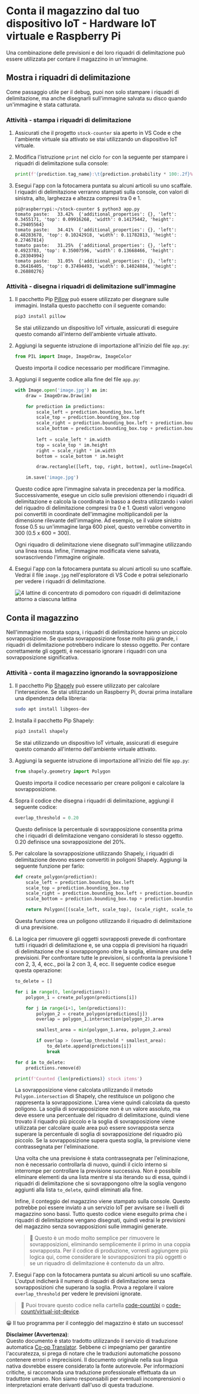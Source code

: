 <!--
CO_OP_TRANSLATOR_METADATA:
{
  "original_hash": "9c4320311c0f2c1884a6a21265d98a51",
  "translation_date": "2025-08-25T16:23:12+00:00",
  "source_file": "5-retail/lessons/2-check-stock-device/single-board-computer-count-stock.md",
  "language_code": "it"
}
-->
# Conta il magazzino dal tuo dispositivo IoT - Hardware IoT virtuale e Raspberry Pi

Una combinazione delle previsioni e dei loro riquadri di delimitazione può essere utilizzata per contare il magazzino in un'immagine.

## Mostra i riquadri di delimitazione

Come passaggio utile per il debug, puoi non solo stampare i riquadri di delimitazione, ma anche disegnarli sull'immagine salvata su disco quando un'immagine è stata catturata.

### Attività - stampa i riquadri di delimitazione

1. Assicurati che il progetto `stock-counter` sia aperto in VS Code e che l'ambiente virtuale sia attivato se stai utilizzando un dispositivo IoT virtuale.

1. Modifica l'istruzione `print` nel ciclo `for` con la seguente per stampare i riquadri di delimitazione sulla console:

    ```python
    print(f'{prediction.tag_name}:\t{prediction.probability * 100:.2f}%\t{prediction.bounding_box}')
    ```

1. Esegui l'app con la fotocamera puntata su alcuni articoli su uno scaffale. I riquadri di delimitazione verranno stampati sulla console, con valori di sinistra, alto, larghezza e altezza compresi tra 0 e 1.

    ```output
    pi@raspberrypi:~/stock-counter $ python3 app.py 
    tomato paste:   33.42%  {'additional_properties': {}, 'left': 0.3455171, 'top': 0.09916268, 'width': 0.14175442, 'height': 0.29405564}
    tomato paste:   34.41%  {'additional_properties': {}, 'left': 0.48283678, 'top': 0.10242918, 'width': 0.11782813, 'height': 0.27467814}
    tomato paste:   31.25%  {'additional_properties': {}, 'left': 0.4923783, 'top': 0.35007596, 'width': 0.13668466, 'height': 0.28304994}
    tomato paste:   31.05%  {'additional_properties': {}, 'left': 0.36416405, 'top': 0.37494493, 'width': 0.14024884, 'height': 0.26880276}
    ```

### Attività - disegna i riquadri di delimitazione sull'immagine

1. Il pacchetto Pip [Pillow](https://pypi.org/project/Pillow/) può essere utilizzato per disegnare sulle immagini. Installa questo pacchetto con il seguente comando:

    ```sh
    pip3 install pillow
    ```

    Se stai utilizzando un dispositivo IoT virtuale, assicurati di eseguire questo comando all'interno dell'ambiente virtuale attivato.

1. Aggiungi la seguente istruzione di importazione all'inizio del file `app.py`:

    ```python
    from PIL import Image, ImageDraw, ImageColor
    ```

    Questo importa il codice necessario per modificare l'immagine.

1. Aggiungi il seguente codice alla fine del file `app.py`:

    ```python
    with Image.open('image.jpg') as im:
        draw = ImageDraw.Draw(im)
    
        for prediction in predictions:
            scale_left = prediction.bounding_box.left
            scale_top = prediction.bounding_box.top
            scale_right = prediction.bounding_box.left + prediction.bounding_box.width
            scale_bottom = prediction.bounding_box.top + prediction.bounding_box.height
            
            left = scale_left * im.width
            top = scale_top * im.height
            right = scale_right * im.width
            bottom = scale_bottom * im.height
    
            draw.rectangle([left, top, right, bottom], outline=ImageColor.getrgb('red'), width=2)
    
        im.save('image.jpg')
    ```

    Questo codice apre l'immagine salvata in precedenza per la modifica. Successivamente, esegue un ciclo sulle previsioni ottenendo i riquadri di delimitazione e calcola la coordinata in basso a destra utilizzando i valori del riquadro di delimitazione compresi tra 0 e 1. Questi valori vengono poi convertiti in coordinate dell'immagine moltiplicandoli per la dimensione rilevante dell'immagine. Ad esempio, se il valore sinistro fosse 0.5 su un'immagine larga 600 pixel, questo verrebbe convertito in 300 (0.5 x 600 = 300).

    Ogni riquadro di delimitazione viene disegnato sull'immagine utilizzando una linea rossa. Infine, l'immagine modificata viene salvata, sovrascrivendo l'immagine originale.

1. Esegui l'app con la fotocamera puntata su alcuni articoli su uno scaffale. Vedrai il file `image.jpg` nell'esploratore di VS Code e potrai selezionarlo per vedere i riquadri di delimitazione.

    ![4 lattine di concentrato di pomodoro con riquadri di delimitazione attorno a ciascuna lattina](../../../../../translated_images/rpi-stock-with-bounding-boxes.b5540e2ecb7cd49f1271828d3be412671d950e87625c5597ea97c90f11e01097.it.jpg)

## Conta il magazzino

Nell'immagine mostrata sopra, i riquadri di delimitazione hanno un piccolo sovrapposizione. Se questa sovrapposizione fosse molto più grande, i riquadri di delimitazione potrebbero indicare lo stesso oggetto. Per contare correttamente gli oggetti, è necessario ignorare i riquadri con una sovrapposizione significativa.

### Attività - conta il magazzino ignorando la sovrapposizione

1. Il pacchetto Pip [Shapely](https://pypi.org/project/Shapely/) può essere utilizzato per calcolare l'intersezione. Se stai utilizzando un Raspberry Pi, dovrai prima installare una dipendenza della libreria:

    ```sh
    sudo apt install libgeos-dev
    ```

1. Installa il pacchetto Pip Shapely:

    ```sh
    pip3 install shapely
    ```

    Se stai utilizzando un dispositivo IoT virtuale, assicurati di eseguire questo comando all'interno dell'ambiente virtuale attivato.

1. Aggiungi la seguente istruzione di importazione all'inizio del file `app.py`:

    ```python
    from shapely.geometry import Polygon
    ```

    Questo importa il codice necessario per creare poligoni e calcolare la sovrapposizione.

1. Sopra il codice che disegna i riquadri di delimitazione, aggiungi il seguente codice:

    ```python
    overlap_threshold = 0.20
    ```

    Questo definisce la percentuale di sovrapposizione consentita prima che i riquadri di delimitazione vengano considerati lo stesso oggetto. 0.20 definisce una sovrapposizione del 20%.

1. Per calcolare la sovrapposizione utilizzando Shapely, i riquadri di delimitazione devono essere convertiti in poligoni Shapely. Aggiungi la seguente funzione per farlo:

    ```python
    def create_polygon(prediction):
        scale_left = prediction.bounding_box.left
        scale_top = prediction.bounding_box.top
        scale_right = prediction.bounding_box.left + prediction.bounding_box.width
        scale_bottom = prediction.bounding_box.top + prediction.bounding_box.height
    
        return Polygon([(scale_left, scale_top), (scale_right, scale_top), (scale_right, scale_bottom), (scale_left, scale_bottom)])
    ```

    Questa funzione crea un poligono utilizzando il riquadro di delimitazione di una previsione.

1. La logica per rimuovere gli oggetti sovrapposti prevede di confrontare tutti i riquadri di delimitazione e, se una coppia di previsioni ha riquadri di delimitazione che si sovrappongono oltre la soglia, eliminare una delle previsioni. Per confrontare tutte le previsioni, si confronta la previsione 1 con 2, 3, 4, ecc., poi la 2 con 3, 4, ecc. Il seguente codice esegue questa operazione:

    ```python
    to_delete = []

    for i in range(0, len(predictions)):
        polygon_1 = create_polygon(predictions[i])
    
        for j in range(i+1, len(predictions)):
            polygon_2 = create_polygon(predictions[j])
            overlap = polygon_1.intersection(polygon_2).area

            smallest_area = min(polygon_1.area, polygon_2.area)
    
            if overlap > (overlap_threshold * smallest_area):
                to_delete.append(predictions[i])
                break
    
    for d in to_delete:
        predictions.remove(d)

    print(f'Counted {len(predictions)} stock items')
    ```

    La sovrapposizione viene calcolata utilizzando il metodo `Polygon.intersection` di Shapely, che restituisce un poligono che rappresenta la sovrapposizione. L'area viene quindi calcolata da questo poligono. La soglia di sovrapposizione non è un valore assoluto, ma deve essere una percentuale del riquadro di delimitazione, quindi viene trovato il riquadro più piccolo e la soglia di sovrapposizione viene utilizzata per calcolare quale area può essere sovrapposta senza superare la percentuale di soglia di sovrapposizione del riquadro più piccolo. Se la sovrapposizione supera questa soglia, la previsione viene contrassegnata per l'eliminazione.

    Una volta che una previsione è stata contrassegnata per l'eliminazione, non è necessario controllarla di nuovo, quindi il ciclo interno si interrompe per controllare la previsione successiva. Non è possibile eliminare elementi da una lista mentre si sta iterando su di essa, quindi i riquadri di delimitazione che si sovrappongono oltre la soglia vengono aggiunti alla lista `to_delete`, quindi eliminati alla fine.

    Infine, il conteggio del magazzino viene stampato sulla console. Questo potrebbe poi essere inviato a un servizio IoT per avvisare se i livelli di magazzino sono bassi. Tutto questo codice viene eseguito prima che i riquadri di delimitazione vengano disegnati, quindi vedrai le previsioni del magazzino senza sovrapposizioni sulle immagini generate.

    > 💁 Questo è un modo molto semplice per rimuovere le sovrapposizioni, eliminando semplicemente il primo in una coppia sovrapposta. Per il codice di produzione, vorresti aggiungere più logica qui, come considerare le sovrapposizioni tra più oggetti o se un riquadro di delimitazione è contenuto da un altro.

1. Esegui l'app con la fotocamera puntata su alcuni articoli su uno scaffale. L'output indicherà il numero di riquadri di delimitazione senza sovrapposizioni che superano la soglia. Prova a regolare il valore `overlap_threshold` per vedere le previsioni ignorate.

> 💁 Puoi trovare questo codice nella cartella [code-count/pi](../../../../../5-retail/lessons/2-check-stock-device/code-count/pi) o [code-count/virtual-iot-device](../../../../../5-retail/lessons/2-check-stock-device/code-count/virtual-iot-device).

😀 Il tuo programma per il conteggio del magazzino è stato un successo!

**Disclaimer (Avvertenza)**:  
Questo documento è stato tradotto utilizzando il servizio di traduzione automatica [Co-op Translator](https://github.com/Azure/co-op-translator). Sebbene ci impegniamo per garantire l'accuratezza, si prega di notare che le traduzioni automatiche possono contenere errori o imprecisioni. Il documento originale nella sua lingua nativa dovrebbe essere considerato la fonte autorevole. Per informazioni critiche, si raccomanda una traduzione professionale effettuata da un traduttore umano. Non siamo responsabili per eventuali incomprensioni o interpretazioni errate derivanti dall'uso di questa traduzione.